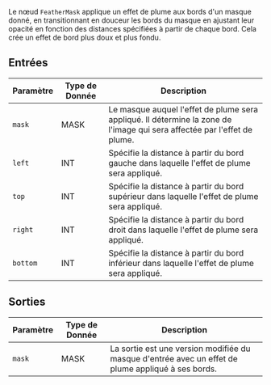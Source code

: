 Le nœud `FeatherMask` applique un effet de plume aux bords d'un masque donné, en transitionnant en douceur les bords du masque en ajustant leur opacité en fonction des distances spécifiées à partir de chaque bord. Cela crée un effet de bord plus doux et plus fondu.

## Entrées

| Paramètre | Type de Donnée | Description |
|-----------|--------------|-------------|
| `mask`    | MASK         | Le masque auquel l'effet de plume sera appliqué. Il détermine la zone de l'image qui sera affectée par l'effet de plume. |
| `left`    | INT          | Spécifie la distance à partir du bord gauche dans laquelle l'effet de plume sera appliqué. |
| `top`     | INT          | Spécifie la distance à partir du bord supérieur dans laquelle l'effet de plume sera appliqué. |
| `right`   | INT          | Spécifie la distance à partir du bord droit dans laquelle l'effet de plume sera appliqué. |
| `bottom`  | INT          | Spécifie la distance à partir du bord inférieur dans laquelle l'effet de plume sera appliqué. |

## Sorties

| Paramètre | Type de Donnée | Description |
|-----------|--------------|-------------|
| `mask`    | MASK         | La sortie est une version modifiée du masque d'entrée avec un effet de plume appliqué à ses bords. |
